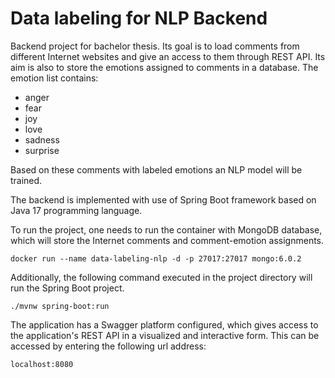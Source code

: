 # Data labeling for NLP Backend

Backend project for bachelor thesis. 
Its goal is to load comments from different Internet websites and give an access to them through REST API. 
Its aim is also to store the emotions assigned to comments in a database. The emotion list contains: 

- anger
- fear
- joy
- love
- sadness
- surprise

Based on these comments with labeled emotions an NLP model will be trained.

The backend is implemented with use of Spring Boot framework based on Java 17 programming language. 

To run the project, one needs to run the container with MongoDB database, which will store the Internet comments
and comment-emotion assignments. 

`docker run --name data-labeling-nlp -d -p 27017:27017 mongo:6.0.2`

Additionally, the following command executed in the project directory will run the Spring Boot project. 

`./mvnw spring-boot:run`

The application has a Swagger platform configured, which gives access to the application's REST API in a visualized and interactive form. 
This can be accessed by entering the following url address:

`localhost:8080`
